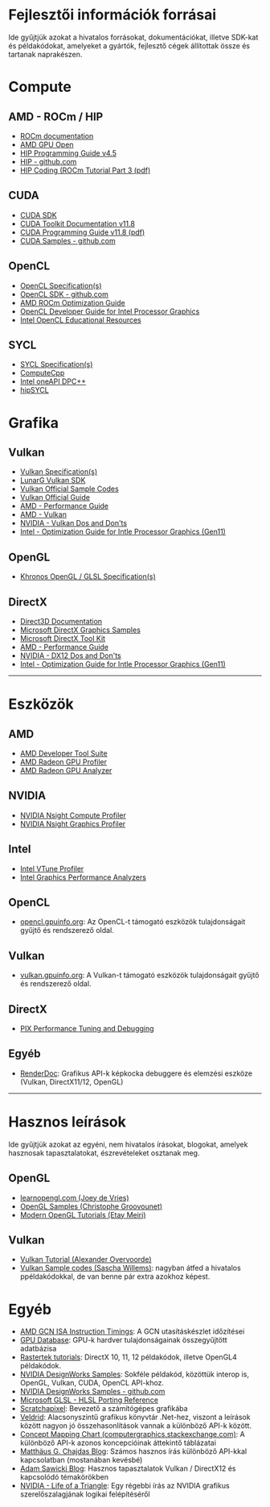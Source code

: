 # Fejlesztői információk forrásai
Ide gyűjtjük azokat a hivatalos forrásokat, dokumentációkat, illetve SDK-kat és példakódokat, amelyeket a gyártók, fejlesztő cégek állítottak össze és tartanak naprakészen.


# Compute
## AMD - ROCm / HIP
- [ROCm documentation](https://docs.amd.com)
- [AMD GPU Open](https://gpuopen.com)
- [HIP Programming Guide v4.5](https://rocmdocs.amd.com/en/latest/Programming_Guides/HIP-GUIDE.html)
- [HIP - github.com](https://github.com/ROCm-Developer-Tools/HIP)
- [HIP Coding (ROCm Tutorial Part 3 (pdf)](https://developer.amd.com/wp-content/resources/ROCm%20Learning%20Centre/chapter3/HIP-Coding-3.pdf)

## CUDA
- [CUDA SDK](https://developer.nvidia.com/cuda-downloads)
- [CUDA Toolkit Documentation v11.8](https://docs.nvidia.com/cuda/index.html)
- [CUDA Programming Guide v11.8 (pdf)](https://docs.nvidia.com/cuda/pdf/CUDA_C_Programming_Guide.pdf)
- [CUDA Samples - github.com](https://github.com/nvidia/cuda-samples)

## OpenCL
- [OpenCL Specification(s)](https://www.khronos.org/opencl/)
- [OpenCL SDK - github.com](https://github.com/KhronosGroup/OpenCL-SDK)
- [AMD ROCm Optimization Guide](https://rocmdocs.amd.com/en/latest/Programming_Guides/Opencl-optimization.html)
- [OpenCL Developer Guide for Intel Processor Graphics](https://www.intel.com/content/www/us/en/develop/documentation/iocl-opg/top/introduction.html)
- [Intel OpenCL Educational Resources](https://www.intel.com/content/www/us/en/developer/tools/opencl-sdk/training.html)

## SYCL
- [SYCL Specification(s)](https://www.khronos.org/sycl/)
- [ComputeCpp](https://developer.codeplay.com/products/computecpp/ce/home/)
- [Intel oneAPI DPC++](https://github.com/intel/llvm/tree/sycl#oneapi-dpc-compiler)
- [hipSYCL](https://github.com/illuhad/hipSYCL)

# Grafika

## Vulkan
- [Vulkan Specification(s)](https://www.vulkan.org/learn#key-resources)
- [LunarG Vulkan SDK](https://www.lunarg.com/vulkan-sdk/)
- [Vulkan Official Sample Codes](https://github.com/khronosGroup/Vulkan-samples)
- [Vulkan Official Guide](https://github.com/KhronosGroup/Vulkan-Guide)
- [AMD - Performance Guide](https://gpuopen.com/performance/)
- [AMD - Vulkan](https://gpuopen.com/vulkan/)
- [NVIDIA - Vulkan Dos and Don'ts](https://developer.nvidia.com/blog/vulkan-dos-donts/)
- [Intel - Optimization Guide for Intle Processor Graphics (Gen11)](https://www.intel.com/content/www/us/en/developer/articles/guide/developer-and-optimization-guide-for-intel-processor-graphics-gen11-api.html)

## OpenGL
- [Khronos OpenGL / GLSL Specification(s)](https://registry.khronos.org/OpenGL/index_gl.php)

## DirectX
- [Direct3D Documentation](https://learn.microsoft.com/en-us/windows/win32/direct3d)
- [Microsoft DirectX Graphics Samples](https://github.com/microsoft/DirectX-Graphics-Samples)
- [Microsoft DirectX Tool Kit](https://github.com/microsoft/DirectXTK12)
- [AMD - Performance Guide](https://gpuopen.com/performance/)
- [NVIDIA - DX12 Dos and Don'ts](https://developer.nvidia.com/dx12-dos-and-donts)
- [Intel - Optimization Guide for Intle Processor Graphics (Gen11)](https://www.intel.com/content/www/us/en/developer/articles/guide/developer-and-optimization-guide-for-intel-processor-graphics-gen11-api.html)

---
# Eszközök

## AMD
- [AMD Developer Tool Suite](https://gpuopen.com/tools/)
- [AMD Radeon GPU Profiler](https://gpuopen.com/rgp/)
- [AMD Radeon GPU Analyzer](https://gpuopen.com/rga/)

## NVIDIA
- [NVIDIA Nsight Compute Profiler](https://developer.nvidia.com/nsight-compute)
- [NVIDIA Nsight Graphics Profiler](https://developer.nvidia.com/nsight-graphics)

## Intel
- [Intel VTune Profiler](https://www.intel.com/content/www/us/en/developer/tools/oneapi/vtune-profiler.html#gs.gipics)
- [Intel Graphics Performance Analyzers](https://www.intel.com/content/www/us/en/developer/tools/graphics-performance-analyzers/overview.html)

## OpenCL
- [opencl.gpuinfo.org](https://opencl.gpuinfo.org): Az OpenCL-t támogató eszközök tulajdonságait gyűjtő és rendszerező oldal.

## Vulkan
- [vulkan.gpuinfo.org](https://vulkan.gpuinfo.org): A Vulkan-t támogató eszközök tulajdonságait gyűjtő és rendszerező oldal.

## DirectX
- [PIX Performance Tuning and Debugging](https://devblogs.microsoft.com/pix/documentation/)

## Egyéb
- [RenderDoc](https://renderdoc.org): Grafikus API-k képkocka debuggere és elemzési eszköze (Vulkan, DirectX11/12, OpenGL)


---

# Hasznos leírások
Ide gyűjtjük azokat az egyéni, nem hivatalos írásokat, blogokat, amelyek hasznosak tapasztalatokat, észrevételeket osztanak meg.


## OpenGL
- [learnopengl.com (Joey de Vries)](https://learnopengl.com)
- [OpenGL Samples (Christophe Groovounet)](https://github.com/g-truc/ogl-samples)
- [Modern OpenGL Tutorials (Etay Meiri)](https://ogldev.org)

## Vulkan
- [Vulkan Tutorial (Alexander Overvoorde)](https://vulkan-tutorial.com)
- [Vulkan Sample codes (Sascha Willems)](https://github.com/SaschaWillems/Vulkan): nagyban átfed a hivatalos ppéldakódokkal, de van benne pár extra azokhoz képest.

# Egyéb
- [AMD GCN ISA Instruction Timings](https://clrx.nativeboinc.org/wiki2/wiki/wiki/GcnTimings): A GCN utasításkészlet időzítései
- [GPU Database](db.thegpu.guru): GPU-k hardver tulajdonságainak összegyűjtött adatbázisa
- [Rastertek tutorials](https://www.rastertek.com/tutindex.html): DirectX 10, 11, 12 példakódok, illetve OpenGL4 példakódok.
- [NVIDIA DesignWorks Samples](https://developer.nvidia.com/samples): Sokféle példakód, közöttük interop is, OpenGL, Vulkan, CUDA, OpenCL API-khoz.
- [NVIDIA DesignWorks Samples - github.com](https://github.com/nvpro-samples)
- [Microsoft GLSL - HLSL Porting Reference](https://learn.microsoft.com/en-us/windows/uwp/gaming/glsl-to-hlsl-reference)
- [Scratchapixel](https://www.scratchapixel.com): Bevezető a számítógépes grafikába
- [Veldrid](https://veldrid.dev): Alacsonyszintű grafikus könyvtár .Net-hez, viszont a leírások között nagyon jó összehasonlítások vannak a különböző API-k között.
- [Concept Mapping Chart (computergraphics.stackexchange.com)](https://computergraphics.stackexchange.com/questions/4422/directx-openglvulkan-concepts-mapping-chart): A különböző API-k azonos koncepcióinak áttekintő táblázatai
- [Matthäus G. Chajdas Blog](https://anteru.net/blog/archive/): Számos hasznos írás különböző API-kkal kapcsolatban (mostanában kevésbé)
- [Adam Sawicki Blog](https://www.asawicki.info/news): Hasznos tapasztalatok Vulkan / DirectX12 és kapcsolódó témakörökben
- [NVIDIA - Life of a Triangle](https://developer.nvidia.com/content/life-triangle-nvidias-logical-pipeline): Egy régebbi írás az NVIDIA grafikus szerelőszalagjának logikai felépítéséről
